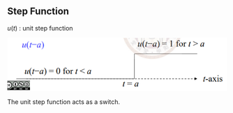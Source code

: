 ## Step Function

$u(t)$ : unit step function

![](_attachments/6777cdb38de876ff697f0d4c2ba59686.png)

The unit step function acts as a switch.